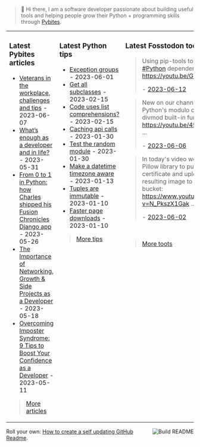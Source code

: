 > 👋 Hi there, I am a software developer passionate about building useful tools and helping people grow their Python + programming skills through <a href="https://pybit.es" target="_blank">Pybites</a>.

<table><tr><td valign="top" width="33%">

### Latest Pybites articles

<ul>

  <li><a href="https://pybit.es/articles/veterans-in-the-workplace/" target="_blank">Veterans in the workplace, challenges and tips</a> - 2023-06-07</li>

  <li><a href="https://pybit.es/articles/what-is-enough/" target="_blank">What’s enough as a developer and in life?</a> - 2023-05-31</li>

  <li><a href="https://pybit.es/articles/from-0-to-1-in-python-how-charles-shipped-his-fusion-chronicles-django-app/" target="_blank">From 0 to 1 in Python: how Charles shipped his Fusion Chronicles Django app</a> - 2023-05-26</li>

  <li><a href="https://pybit.es/articles/lessons-from-a-software-developers-path-networking-growth-side-projects/" target="_blank">The Importance of Networking, Growth & Side Projects as a Developer</a> - 2023-05-18</li>

  <li><a href="https://pybit.es/articles/9-developer-confidence-tips/" target="_blank">Overcoming Imposter Syndrome: 9 Tips to Boost Your Confidence as a Developer</a> - 2023-05-11</li>

</ul>

> <a href="https://pybit.es/articles/" target="_blank">More articles</a>


</td><td valign="top" width="34%">

### Latest Python tips

<ul>

  <li><a href="https://github.com/bbelderbos/bobcodesit/blob/main/notes/20230601094256.md" target="_blank">Exception groups</a> - 2023-06-01</li>

  <li><a href="https://github.com/bbelderbos/bobcodesit/blob/main/notes/20230215143414.md" target="_blank">Get all subclasses</a> - 2023-02-15</li>

  <li><a href="https://github.com/bbelderbos/bobcodesit/blob/main/notes/20230215131208.md" target="_blank">Code uses list comprehensions?</a> - 2023-02-15</li>

  <li><a href="https://github.com/bbelderbos/bobcodesit/blob/main/notes/20230130103011.md" target="_blank">Caching api calls</a> - 2023-01-30</li>

  <li><a href="https://github.com/bbelderbos/bobcodesit/blob/main/notes/20230130102312.md" target="_blank">Test the random module</a> - 2023-01-30</li>

  <li><a href="https://github.com/bbelderbos/bobcodesit/blob/main/notes/20230113130529.md" target="_blank">Make a datetime timezone aware</a> - 2023-01-13</li>

  <li><a href="https://github.com/bbelderbos/bobcodesit/blob/main/notes/20230110131408.md" target="_blank">Tuples are immutable</a> - 2023-01-10</li>

  <li><a href="https://github.com/bbelderbos/bobcodesit/blob/main/notes/20230110130247.md" target="_blank">Faster page downloads</a> - 2023-01-10</li>

</ul>

> <a href="https://github.com/bbelderbos/bobcodesit" target="_blank">More tips</a>


</td><td valign="top" width="33%">

### Latest Fosstodon toots


  <blockquote>
  <p>Using pip-tools to manage <a class="mention hashtag" href="https://fosstodon.org/tags/Python" rel="tag">#<span>Python</span></a> dependencies <a href="https://youtu.be/G8PApVvdkjQ" rel="nofollow noopener noreferrer" target="_blank"><span class="invisible">https://</span><span class="">youtu.be/G8PApVvdkjQ</span><span class="invisible"></span></a></p>
  - <a href="https://fosstodon.org/@bbelderbos/110531867452116714" target="_blank">2023-06-12</a>
  </blockquote>

  <blockquote>
  <p>New on our channel:<br />Python's modulo operator and divmod built-in function <a href="https://youtu.be/45pkoV9J7Qw" rel="nofollow noopener noreferrer" target="_blank"><span class="invisible">https://</span><span class="">youtu.be/45pkoV9J7Qw</span><span class="invisible"></span></a> ...</p>
  - <a href="https://fosstodon.org/@bbelderbos/110497094050317791" target="_blank">2023-06-06</a>
  </blockquote>

  <blockquote>
  <p>In today's video we will use the Pillow library to put a name on a certificate and upload the resulting image to an AWS S3 bucket:<br /><a href="https://www.youtube.com/watch?v=N_PkszX1Gak" rel="nofollow noopener noreferrer" target="_blank"><span class="invisible">https://www.</span><span class="ellipsis">youtube.com/watch?v=N_PkszX1Ga</span><span class="invisible">k</span></a> ...</p>
  - <a href="https://fosstodon.org/@bbelderbos/110475332150068349" target="_blank">2023-06-02</a>
  </blockquote>


<br>

> <a href="https://fosstodon.org/@bbelderbos" target="_blank">More toots</a>


</td></tr></table>

<a href="https://github.com/bbelderbos/bbelderbos/actions" target="_blank"><img src="https://github.com/bbelderbos/bbelderbos/workflows/Daily%20Update/badge.svg" align="right" alt="Build README"></a>Roll your own: <a href="https://pybit.es/articles/how-to-create-a-self-updating-github-readme/" target="_blank">How to create a self updating GitHub Readme</a>.